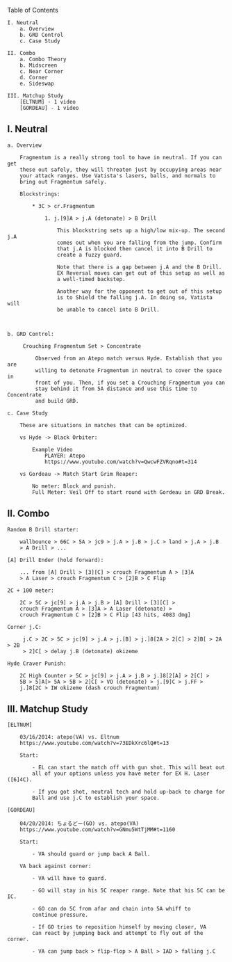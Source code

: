 Table of Contents

    I. Neutral
        a. Overview
        b. GRD Control
        c. Case Study

    II. Combo
        a. Combo Theory
        b. Midscreen
        c. Near Corner
        d. Corner 
        e. Sideswap

    III. Matchup Study
        [ELTNUM] - 1 video
        [GORDEAU] - 1 video

I. Neutral
----------

    a. Overview

        Fragmentum is a really strong tool to have in neutral. If you can get
        these out safely, they will threaten just by occupying areas near 
        your attack ranges. Use Vatista's lasers, balls, and normals to 
        bring out Fragmentum safely.

        Blockstrings:

            * 3C > cr.Fragmentum

                1. j.[9]A > j.A (detonate) > B Drill

                    This blockstring sets up a high/low mix-up. The second j.A
                    comes out when you are falling from the jump. Confirm 
                    that j.A is blocked then cancel it into B Drill to 
                    create a fuzzy guard.

                    Note that there is a gap between j.A and the B Drill. 
                    EX Reversal moves can get out of this setup as well as 
                    a well-timed backstep.

                    Another way for the opponent to get out of this setup 
                    is to Shield the falling j.A. In doing so, Vatista will 
                    be unable to cancel into B Drill.



    b. GRD Control:

         Crouching Fragmentum Set > Concentrate

             Observed from an Atepo match versus Hyde. Establish that you are 
             willing to detonate Fragmentum in neutral to cover the space in 
             front of you. Then, if you set a Crouching Fragmentum you can 
             stay behind it from 5A distance and use this time to Concentrate 
             and build GRD.

    c. Case Study

        These are situations in matches that can be optimized.

        vs Hyde -> Black Orbiter:
    
            Example Video
                PLAYER: Atepo 
                https://www.youtube.com/watch?v=QwcwFZVRqno#t=314

        vs Gordeau -> Match Start Grim Reaper:

            No meter: Block and punish.
            Full Meter: Veil Off to start round with Gordeau in GRD Break.

II. Combo
---------

    Random B Drill starter:

        wallbounce > 66C > 5A > jc9 > j.A > j.B > j.C > land > j.A > j.B
        > A Drill > ...

    [A] Drill Ender (hold forward):

        ... from [A] Drill > [3][C] > crouch Fragmentum A > [3]A 
        > A Laser > crouch Fragmentum C > [2]B > C Flip

    2C + 100 meter:

        2C > 5C > jc[9] > j.A > j.B > [A] Drill > [3][C] > 
        crouch Fragmentum A > [3]A > A Laser (detonate) > 
        crouch Fragmentum C > [2]B > C Flip [43 hits, 4083 dmg]

    Corner j.C:

         j.C > 2C > 5C > jc[9] > j.A > j.[B] > j.]8[2A > 2[C] > 2]B[ > 2A > 2B 
         > 2]C[ > delay j.B (detonate) okizeme

    Hyde Craver Punish:

        2C High Counter > 5C > jc[9] > j.A > j.B > j.]8[2[A] > 2[C] > 
        5B > 5]A[> 5A > 5B > 2]C[ > VO (detonate) > j.[9]C > j.FF > 
        j.]8[2C > IW okizeme (dash crouch Fragmentum)

III. Matchup Study
------------------

    [ELTNUM]

        03/16/2014: atepo(VA) vs. Eltnum 
        https://www.youtube.com/watch?v=73EDkXrc6lQ#t=13

        Start:

            - EL can start the match off with gun shot. This will beat out 
            all of your options unless you have meter for EX H. Laser ([6]4C).

            - If you got shot, neutral tech and hold up-back to charge for 
            Ball and use j.C to establish your space.

    [GORDEAU]

        04/20/2014: ちょるどー(GO) vs. atepo(VA)
        https://www.youtube.com/watch?v=GNmu5WtTjMM#t=1160

        Start:

            - VA should guard or jump back A Ball.

        VA back against corner:

            - VA will have to guard.

            - GO will stay in his 5C reaper range. Note that his 5C can be IC.

            - GO can do 5C from afar and chain into 5A whiff to 
            continue pressure.

            - If GO tries to reposition himself by moving closer, VA 
            can react by jumping back and attempt to fly out of the corner. 

            - VA can jump back > flip-flop > A Ball > IAD > falling j.C
